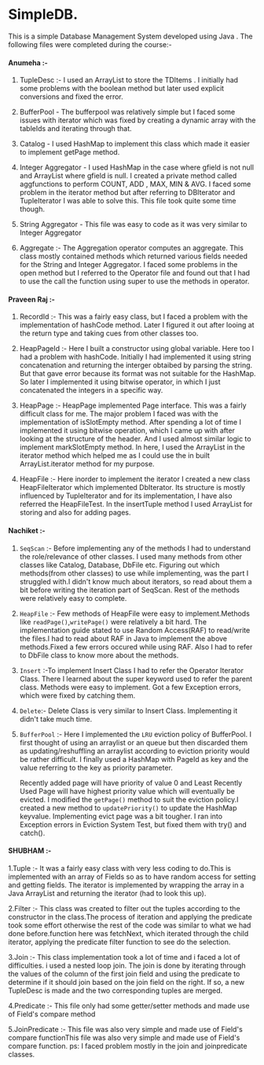 # SimpleDB.  
This is a simple Database Management System developed using Java . The following files were completed during the course:-

#### Anumeha :-

1) TupleDesc :- I used an ArrayList to store the TDItems . I initially had some problems with the boolean method but later used explicit conversions and 
fixed the error.

2) BufferPool - The bufferpool was relatively simple but I faced some issues with iterator which was fixed by creating a dynamic array with the tableIds and iterating through 
that.
3) Catalog - I used HashMap to implement this class which made it easier to implement getPage method.

4) Integer Aggregator - I used HashMap in the case where gfield is not null and ArrayList where gfield is null. I created a private method called aggfunctions to perform COUNT, ADD , MAX, MIN & AVG. I faced some problem in the iterator method but after referring to DBIterator and TupleIterator I was able to solve this. This file took quite some time though.

5. String Aggregator - This file was easy to code as it was very similar to Integer Aggregator

6) Aggregate :- The Aggregation operator computes an aggregate. This class mostly contained methods which returned various fields needed for the 
String and Integer Aggregator. I faced some problems in the open method but I referred to the Operator file and found out that I had to use 
the call the function using super to use the methods in operator.


#### Praveen Raj :-

1. RecordId :- This was a fairly easy class, but I faced a problem with the implementation of hashCode method. Later I figured it out after looing at the return type and taking cues from other classes too.

2. HeapPageId :- Here I built a constructor using global variable. Here too I had a problem with hashCode. Initially I had implemented it using string concatenation and returning the interger obtaibed by parsing the string. But that gave error because its format was not suitable for the HashMap. So later I implemented it using bitwise operator, in which I just concatenated the integers in a specific way.

3. HeapPage :- HeapPage implemented Page interface. This was a fairly difficult class for me. The major problem I faced was with the implementation of isSlotEmpty method. After spending a lot of time I implemented it using bitwise operation, which I came up with after looking at the structure of the header. And I used almost similar logic to implement markSlotEmpty method. In here, I used the ArrayList in the iterator method which helped me as I could use the in built ArrayList.iterator method for my purpose.

4. HeapFile :- Here inorder to implement the iterator I created a new class HeapFileIterator which implemented DbIterator. Its structure is mostly influenced by TupleIterator and for its implementation, I have also referred the HeapFileTest. In the insertTuple method I used ArrayList for storing and also for adding pages.

#### Nachiket :-

1. ```SeqScan``` :- Before implementing any of the methods I had to understand the role/relevance of other classes.  I used many methods from other classes like Catalog, Database, DbFile etc. Figuring out which methods(from other classes) to use while  implementing, was the part I struggled with.I didn't know much about iterators, so read about them a bit before writing the iteration part of SeqScan. Rest of the methods were relatively easy to complete.

2. ```HeapFile``` :- Few methods of HeapFile were easy to implement.Methods like  ```readPage()```,```writePage()``` were relatively a bit hard. The implementation guide stated to use Random Access(RAF) to read/write the files.I had to read about RAF in Java to implement the above methods.Fixed a few errors occured while using RAF. Also I had to refer to DbFile class to know more about the methods.

3. ```Insert``` :-To implement Insert Class I had to refer the Operator Iterator Class. There I learned about the super keyword used to refer the parent class. Methods were easy to implement. Got a few Exception errors, which were fixed by catching them.

4. ```Delete```:- Delete Class is very similar to Insert Class. Implementing it didn't take much time.

5. ```BufferPool``` :- Here I implemented the ```LRU``` eviction policy of BufferPool. I first thought of using an arraylist or an queue but then discarded them as updating/reshuffling an arraylist according to eviction priority would be rather difficult. I finally used a HashMap with PageId as key and the value referring to the key as priority parameter.

   Recently added page will have priority of value 0 and Least Recently Used Page will have highest priority value which will eventually be evicted. I modified the ```getPage()``` method to suit the eviction policy.I created a new method to ```updatePriority()``` to update the HashMap keyvalue. Implementing evict page was a bit tougher. I ran into Exception errors in Eviction System Test, but fixed them with try() and catch().
   
#### SHUBHAM :-

1.Tuple :- It was a fairly easy class with very less coding to do.This is implemented with an array of Fields so as to have random access for setting and getting fields. The iterator is implemented by wrapping the array in a Java ArrayList and returning the iterator (had to look this up).

2.Filter :- This class was created to filter out the tuples according to the constructor in the class.The process of iteration and applying the predicate took some effort otherwise the rest of the code was similar to what we had done before.function here was fetchNext, which iterated through the child iterator, applying the predicate filter function to see do the selection.


3.Join :- This class implementation took a lot of time and i faced a lot of difficulties. i used a nested loop join. The join is done by iterating through the values of the column of the first join field and using the predicate to determine if it should join based on the join field on the right. If so, a new TupleDesc is made and the two corresponding tuples are merged.

4.Predicate :- This file only had some getter/setter methods and made use of Field's compare method

5.JoinPredicate :- This file was also very simple and made use of Field's compare functionThis file was also very simple and made use of Field's compare function.
ps: I faced problem mostly in the join and joinpredicate classes.

